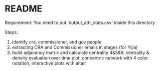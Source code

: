 # README
Requirement: You need to put 'output_attr_stats.csv' inside this directory

Steps:
1. identify cra, commissioner, and gov people
2. extracting CRA and Commissioner emails in stages (for Yijia)
3. build adjacency matrix and calculate centrality
4&5&6. centrality & density evaluation over time plot, concentric network with 4 color notation, interactive plots with altair
